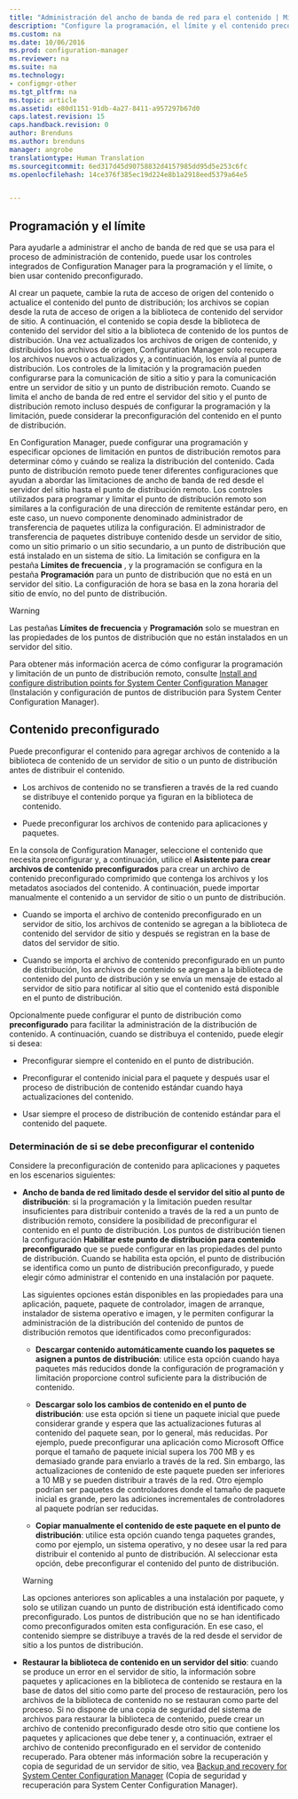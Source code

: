 ```yaml
---
title: "Administración del ancho de banda de red para el contenido | Microsoft Docs"
description: "Configure la programación, el límite y el contenido preconfigurado para System Center Configuration Manager."
ms.custom: na
ms.date: 10/06/2016
ms.prod: configuration-manager
ms.reviewer: na
ms.suite: na
ms.technology:
- configmgr-other
ms.tgt_pltfrm: na
ms.topic: article
ms.assetid: e80d1151-91db-4a27-8411-a957297b67d0
caps.latest.revision: 15
caps.handback.revision: 0
author: Brenduns
ms.author: brenduns
manager: angrobe
translationtype: Human Translation
ms.sourcegitcommit: 6ed317d45d90758832d4157985dd95d5e253c6fc
ms.openlocfilehash: 14ce376f385ec19d224e8b1a2918eed5379a64e5


---
```


##  <a name="a-namebkmkplanningforthrottlingascheduling-and-throttling"></a><a name="BKMK_PlanningForThrottling"></a> Programación y el límite  
 Para ayudarle a administrar el ancho de banda de red que se usa para el proceso de administración de contenido, puede usar los controles integrados de Configuration Manager para la programación y el límite, o bien usar contenido preconfigurado.  

 Al crear un paquete, cambie la ruta de acceso de origen del contenido o actualice el contenido del punto de distribución; los archivos se copian desde la ruta de acceso de origen a la biblioteca de contenido del servidor de sitio. A continuación, el contenido se copia desde la biblioteca de contenido del servidor del sitio a la biblioteca de contenido de los puntos de distribución. Una vez actualizados los archivos de origen de contenido, y distribuidos los archivos de origen, Configuration Manager solo recupera los archivos nuevos o actualizados y, a continuación, los envía al punto de distribución. Los controles de la limitación y la programación pueden configurarse para la comunicación de sitio a sitio y para la comunicación entre un servidor de sitio y un punto de distribución remoto. Cuando se limita el ancho de banda de red entre el servidor del sitio y el punto de distribución remoto incluso después de configurar la programación y la limitación, puede considerar la preconfiguración del contenido en el punto de distribución.  

 En Configuration Manager, puede configurar una programación y especificar opciones de limitación en puntos de distribución remotos para determinar cómo y cuándo se realiza la distribución del contenido. Cada punto de distribución remoto puede tener diferentes configuraciones que ayudan a abordar las limitaciones de ancho de banda de red desde el servidor del sitio hasta el punto de distribución remoto. Los controles utilizados para programar y limitar el punto de distribución remoto son similares a la configuración de una dirección de remitente estándar pero, en este caso, un nuevo componente denominado administrador de transferencia de paquetes utiliza la configuración. El administrador de transferencia de paquetes distribuye contenido desde un servidor de sitio, como un sitio primario o un sitio secundario, a un punto de distribución que está instalado en un sistema de sitio. La limitación se configura en la pestaña **Límites de frecuencia** , y la programación se configura en la pestaña **Programación** para un punto de distribución que no está en un servidor del sitio. La configuración de hora se basa en la zona horaria del sitio de envío, no del punto de distribución.  

> [!WARNING]  
>  Las pestañas **Límites de frecuencia** y **Programación** solo se muestran en las propiedades de los puntos de distribución que no están instalados en un servidor del sitio.  

Para obtener más información acerca de cómo configurar la programación y limitación de un punto de distribución remoto, consulte [Install and configure distribution points for System Center Configuration Manager](/sccm/core/servers/deploy/configure/install-and-configure-distribution-points) (Instalación y configuración de puntos de distribución para System Center Configuration Manager).  

##  <a name="a-namebkmkprestagingcontentaprestaged-content"></a><a name="BKMK_PrestagingContent"></a> Contenido preconfigurado  
 Puede preconfigurar el contenido para agregar archivos de contenido a la biblioteca de contenido de un servidor de sitio o un punto de distribución antes de distribuir el contenido.  

-   Los archivos de contenido no se transfieren a través de la red cuando se distribuye el contenido porque ya figuran en la biblioteca de contenido.  

-   Puede preconfigurar los archivos de contenido para aplicaciones y paquetes.  

En la consola de Configuration Manager, seleccione el contenido que necesita preconfigurar y, a continuación, utilice el **Asistente para crear archivos de contenido preconfigurados** para crear un archivo de contenido preconfigurado comprimido que contenga los archivos y los metadatos asociados del contenido. A continuación, puede importar manualmente el contenido a un servidor de sitio o un punto de distribución.  

-   Cuando se importa el archivo de contenido preconfigurado en un servidor de sitio, los archivos de contenido se agregan a la biblioteca de contenido del servidor de sitio y después se registran en la base de datos del servidor de sitio.  

-   Cuando se importa el archivo de contenido preconfigurado en un punto de distribución, los archivos de contenido se agregan a la biblioteca de contenido del punto de distribución y se envía un mensaje de estado al servidor de sitio para notificar al sitio que el contenido está disponible en el punto de distribución.  

Opcionalmente puede configurar el punto de distribución como **preconfigurado** para facilitar la administración de la distribución de contenido. A continuación, cuando se distribuya el contenido, puede elegir si desea:  

-   Preconfigurar siempre el contenido en el punto de distribución.  

-   Preconfigurar el contenido inicial para el paquete y después usar el proceso de distribución de contenido estándar cuando haya actualizaciones del contenido.  

-   Usar siempre el proceso de distribución de contenido estándar para el contenido del paquete.  

###  <a name="a-namebkmkdeterminetoprestagecontentadetermine-whether-to-prestage-content"></a><a name="BKMK_DetermineToPrestageContent"></a> Determinación de si se debe preconfigurar el contenido  
 Considere la preconfiguración de contenido para aplicaciones y paquetes en los escenarios siguientes:  

-   **Ancho de banda de red limitado desde el servidor del sitio al punto de distribución**: si la programación y la limitación pueden resultar insuficientes para distribuir contenido a través de la red a un punto de distribución remoto, considere la posibilidad de preconfigurar el contenido en el punto de distribución. Los puntos de distribución tienen la configuración **Habilitar este punto de distribución para contenido preconfigurado** que se puede configurar en las propiedades del punto de distribución. Cuando se habilita esta opción, el punto de distribución se identifica como un punto de distribución preconfigurado, y puede elegir cómo administrar el contenido en una instalación por paquete.  

     Las siguientes opciones están disponibles en las propiedades para una aplicación, paquete, paquete de controlador, imagen de arranque, instalador de sistema operativo e imagen, y le permiten configurar la administración de la distribución del contenido de puntos de distribución remotos que identificados como preconfigurados:  

    -   **Descargar contenido automáticamente cuando los paquetes se asignen a puntos de distribución**: utilice esta opción cuando haya paquetes más reducidos donde la configuración de programación y limitación proporcione control suficiente para la distribución de contenido.  

    -   **Descargar solo los cambios de contenido en el punto de distribución**: use esta opción si tiene un paquete inicial que puede considerar grande y espera que las actualizaciones futuras al contenido del paquete sean, por lo general, más reducidas. Por ejemplo, puede preconfigurar una aplicación como Microsoft Office porque el tamaño de paquete inicial supera los 700 MB y es demasiado grande para enviarlo a través de la red. Sin embargo, las actualizaciones de contenido de este paquete pueden ser inferiores a 10 MB y se pueden distribuir a través de la red. Otro ejemplo podrían ser paquetes de controladores donde el tamaño de paquete inicial es grande, pero las adiciones incrementales de controladores al paquete podrían ser reducidas.  

    -   **Copiar manualmente el contenido de este paquete en el punto de distribución**: utilice esta opción cuando tenga paquetes grandes, como por ejemplo, un sistema operativo, y no desee usar la red para distribuir el contenido al punto de distribución. Al seleccionar esta opción, debe preconfigurar el contenido del punto de distribución.  

    > [!WARNING]  
    >  Las opciones anteriores son aplicables a una instalación por paquete, y solo se utilizan cuando un punto de distribución está identificado como preconfigurado. Los puntos de distribución que no se han identificado como preconfigurados omiten esta configuración. En ese caso, el contenido siempre se distribuye a través de la red desde el servidor de sitio a los puntos de distribución.  

-   **Restaurar la biblioteca de contenido en un servidor del sitio**: cuando se produce un error en el servidor de sitio, la información sobre paquetes y aplicaciones en la biblioteca de contenido se restaura en la base de datos del sitio como parte del proceso de restauración, pero los archivos de la biblioteca de contenido no se restauran como parte del proceso. Si no dispone de una copia de seguridad del sistema de archivos para restaurar la biblioteca de contenido, puede crear un archivo de contenido preconfigurado desde otro sitio que contiene los paquetes y aplicaciones que debe tener y, a continuación, extraer el archivo de contenido preconfigurado en el servidor de contenido recuperado. Para obtener más información sobre la recuperación y copia de seguridad de un servidor de sitio, vea [Backup and recovery for System Center Configuration Manager](/sccm/protect/understand/backup-and-recovery) (Copia de seguridad y recuperación para System Center Configuration Manager).  



<!--HONumber=Dec16_HO3-->


